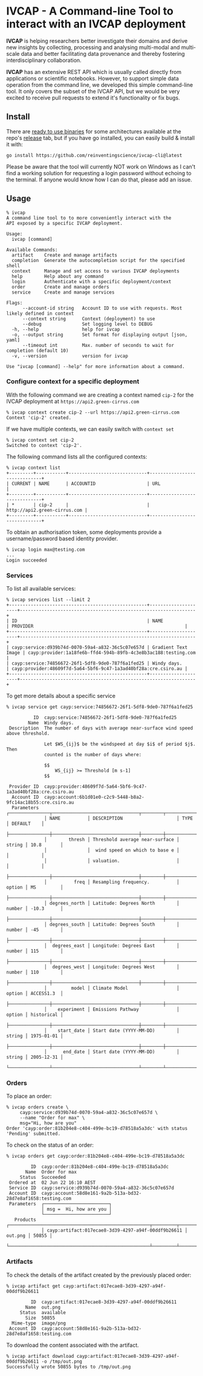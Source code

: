 # IVCAP - A Command-line Tool to interact with an IVCAP deployment

__IVCAP__ is helping researchers better investigate their domains and derive new insights  by collecting, processing and analysing multi-modal and multi-scale data and better facilitating data provenance and thereby fostering interdisciplinary collaboration.

__IVCAP__ has an extensive REST API which is usually called directly from applications or scientific notebooks. However, to support simple data operation from the command line, we developed this simple command-line tool. It only covers the subset of the IVCAP API, but we would be very excited to receive pull requests to extend it's functionality or fix bugs.

## Install

There are [ready to use binaries](https://github.com/reinventingscience/ivcap-cli/releases/latest) for some architectures available at the repo's [release](https://github.com/reinventingscience/ivcap-cli/releases) tab, but if you have go installed, you can easily build & install it with:

    go install https://github.com/reinventingscience/ivcap-cli@latest

Please be aware that the tool will currently NOT work on Windows as I can't find a working solution for requesting a login password without echoing to the terminal. If anyone would know how I can do that, please add an issue.

## Usage

```
% ivcap
A command line tool to to more conveniently interact with the
API exposed by a specific IVCAP deployment.

Usage:
  ivcap [command]

Available Commands:
  artifact    Create and manage artifacts 
  completion  Generate the autocompletion script for the specified shell
  context     Manage and set access to various IVCAP deployments
  help        Help about any command
  login       Authenticate with a specific deployment/context
  order       Create and manage orders 
  service     Create and manage services 

Flags:
      --account-id string   Account ID to use with requests. Most likely defined in context
      --context string      Context (deployment) to use
      --debug               Set logging level to DEBUG
  -h, --help                help for ivcap
  -o, --output string       Set format for displaying output [json, yaml]
      --timeout int         Max. number of seconds to wait for completion (default 10)
  -v, --version             version for ivcap

Use "ivcap [command] --help" for more information about a command.
```

### Configure context for a specific deployment

With the following command we are creating a context named `cip-2` for the IVCAP deployment at `https://api2.green-cirrus.com`

```
% ivcap context create cip-2 --url https://api2.green-cirrus.com
Context 'cip-2' created.
```

If we have multiple contexts, we can easily switch with `context set`

```
% ivcap context set cip-2
Switched to context 'cip-2'.
```

The following command lists all the configured contexts:

```
% ivcap context list                                           
+---------+-----------+-----------------------------+------------------------------+
| CURRENT | NAME      | ACCOUNTID                   | URL                          |
+---------+-----------+-----------------------------+------------------------------+
| *       | cip-2     |                             | http://api2.green-cirrus.com |
+---------+-----------+-----------------------------+------------------------------+
```

To obtain an authorisation token, some deployments provide a username/password based identity provider.

```
% ivcap login max@testing.com
...
Login succeeded
```

### Services

To list all available services:

```
% ivcap services list --limit 2
+---------------------------------------------------+---------------------+-----------------------------------------------------------------+
| ID                                                | NAME                | PROVIDER                                                        |
+---------------------------------------------------+---------------------+-----------------------------------------------------------------+
| cayp:service:d939b74d-0070-59a4-a832-36c5c07e657d | Gradient Text Image | cayp:provider:1a18fe6b-ffd4-594b-89fb-4c3e8b3ac188:testing.com  |
| cayp:service:74856672-26f1-5df8-9de0-787f6a1fed25 | Windy days.         | cayp:provider:48609f7d-5a64-5bf6-9c47-1a3ad40bf28a:cre.csiro.au |
+---------------------------------------------------+---------------------+-----------------------------------------------------------------+
```

To get more details about a specific service

```
% ivcap service get cayp:service:74856672-26f1-5df8-9de0-787f6a1fed25

          ID  cayp:service:74856672-26f1-5df8-9de0-787f6a1fed25                        
        Name  Windy days.                                                              
 Description  The number of days with average near-surface wind speed above threshold. 
                                                                                       
              Let $WS_{ij}$ be the windspeed at day $i$ of period $j$. Then            
              counted is the number of days where:                                     
                                                                                       
              $$                                                                       
                  WS_{ij} >= Threshold [m s-1]                                         
              $$                                                                       
                                                                
 Provider ID  cayp:provider:48609f7d-5a64-5bf6-9c47-1a3ad40bf28a:cre.csiro.au          
  Account ID  cayp:account:6b1d01e0-c2c9-5448-b8a2-9fc14ac18b55:cre.csiro.au           
  Parameters  ┌───────────────┬────────────────────────────────┬────────┬────────────┐ 
              │ NAME          │ DESCRIPTION                    │ TYPE   │ DEFAULT    │ 
              ├───────────────┼────────────────────────────────┼────────┼────────────┤ 
              │        thresh │ Threshold average near-surface │ string │ 10.8       │ 
              │               │  wind speed on which to base e │        │            │ 
              │               │ valuation.                     │        │            │ 
              ├───────────────┼────────────────────────────────┼────────┼────────────┤ 
              │          freq │ Resampling frequency.          │ option │ MS         │ 
              ├───────────────┼────────────────────────────────┼────────┼────────────┤ 
              │ degrees_north │ Latitude: Degrees North        │ number │ -10.3      │ 
              ├───────────────┼────────────────────────────────┼────────┼────────────┤ 
              │ degrees_south │ Latitude: Degrees South        │ number │ -45        │ 
              ├───────────────┼────────────────────────────────┼────────┼────────────┤ 
              │  degrees_east │ Longitude: Degrees East        │ number │ 115        │ 
              ├───────────────┼────────────────────────────────┼────────┼────────────┤ 
              │  degrees_west │ Longitude: Degrees West        │ number │ 110        │ 
              ├───────────────┼────────────────────────────────┼────────┼────────────┤ 
              │         model │ Climate Model                  │ option │ ACCESS1.3  │ 
              ├───────────────┼────────────────────────────────┼────────┼────────────┤ 
              │    experiment │ Emissions Pathway              │ option │ historical │ 
              ├───────────────┼────────────────────────────────┼────────┼────────────┤ 
              │    start_date │ Start date (YYYY-MM-DD)        │ string │ 1975-01-01 │ 
              ├───────────────┼────────────────────────────────┼────────┼────────────┤ 
              │      end_date │ Start date (YYYY-MM-DD)        │ string │ 2005-12-31 │ 
              └───────────────┴────────────────────────────────┴────────┴────────────┘ 
```

### Orders

To place an order:

```
% ivcap orders create \
     cayp:service:d939b74d-0070-59a4-a832-36c5c07e657d \
     --name "Order for max" \
     msg="Hi, how are you"
Order 'cayp:order:81b204e8-c404-499e-bc19-d78518a5a3dc' with status 'Pending' submitted.
```

To check on the status of an order:

```
% ivcap orders get cayp:order:81b204e8-c404-499e-bc19-d78518a5a3dc

         ID  cayp:order:81b204e8-c404-499e-bc19-d78518a5a3dc                        
       Name  Order for max                                                          
     Status  Succeeded                                                              
 Ordered at  02 Jun 22 16:10 AEST
 Service ID  cayp:service:d939b74d-0070-59a4-a832-36c5c07e657d
 Account ID  cayp:account:58d8e161-9a2b-513a-bd32-28d7e8af1658:testing.com
 Parameters  ┌────────────────────────┐
             │ msg =  Hi, how are you │
             └────────────────────────┘
   Products  ┌────────────────────────────────────────────────────┬─────────┬───────┐
             │ cayp:artifact:017ecae8-3d39-4297-a94f-00ddf9b26611 │ out.png │ 50855 │
             └────────────────────────────────────────────────────┴─────────┴───────┘
```

### Artifacts

To check the details of the artifact created by the previously placed order:

```
% ivcap artifact get cayp:artifact:017ecae8-3d39-4297-a94f-00ddf9b26611

         ID  cayp:artifact:017ecae8-3d39-4297-a94f-00ddf9b26611            
       Name  out.png                                                       
     Status  available                                                     
       Size  50855                                                         
  Mime-type  image/png
 Account ID  cayp:account:58d8e161-9a2b-513a-bd32-28d7e8af1658:testing.com
```

To download the content associated with the artifact.

```
% ivcap artifact download cayp:artifact:017ecae8-3d39-4297-a94f-00ddf9b26611 -o /tmp/out.png
Successfully wrote 50855 bytes to /tmp/out.png
```
